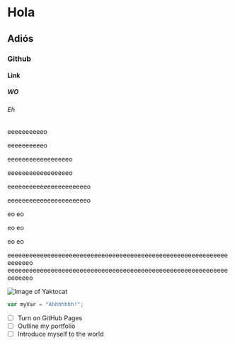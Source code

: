 # Hola
## Adiós
### Github
#### Link
##### WO
###### Eh

eeeeeeeeeeo

eeeeeeeeeeo

eeeeeeeeeeeeeeeeeo

eeeeeeeeeeeeeeeeeo

eeeeeeeeeeeeeeeeeeeeeeo

eeeeeeeeeeeeeeeeeeeeeeo

eo
eo

eo
eo

eo
eo

eeeeeeeeeeeeeeeeeeeeeeeeeeeeeeeeeeeeeeeeeeeeeeeeeeeeeeeeeeeeeeeeeeeo
eeeeeeeeeeeeeeeeeeeeeeeeeeeeeeeeeeeeeeeeeeeeeeeeeeeeeeeeeeeeeeeeeeeo


![Image of Yaktocat](https://octodex.github.com/images/yaktocat.png)

``` javascript
var myVar = "Ahhhhhhh!";
```

- [ ] Turn on GitHub Pages
- [ ] Outline my portfolio
- [ ] Introduce myself to the world
